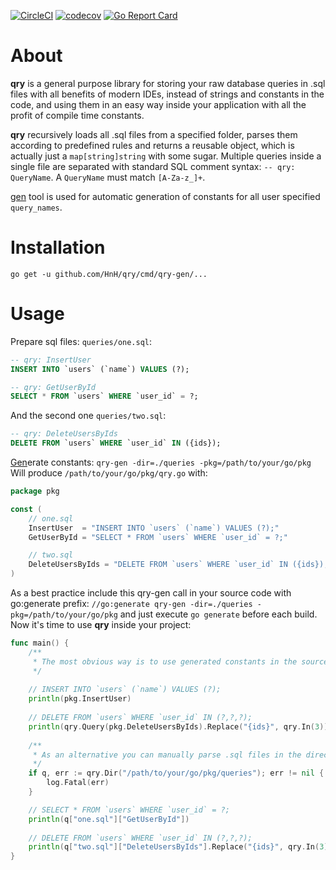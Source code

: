 [![CircleCI](https://circleci.com/gh/HnH/qry/tree/master.svg?style=svg&circle-token=cd6ef5c602e0f89a80488349a1e4fbe034b8d717)](https://circleci.com/gh/HnH/qry/tree/master)
[![codecov](https://codecov.io/gh/HnH/qry/branch/master/graph/badge.svg)](https://codecov.io/gh/HnH/qry)
[![Go Report Card](https://goreportcard.com/badge/github.com/HnH/qry)](https://goreportcard.com/report/github.com/HnH/qry)

# About

**qry** is a general purpose library for storing your raw database queries in .sql files with all benefits of modern IDEs, instead of strings and constants in the code, and using them in an easy way inside your application with all the profit of compile time constants.

**qry** recursively loads all .sql files from a specified folder, parses them according to predefined rules and returns a reusable object, which is actually just a `map[string]string` with some sugar. Multiple queries inside a single file are separated with standard SQL comment syntax: `-- qry: QueryName`. A `QueryName` must match `[A-Za-z_]+`.

[gen](https://github.com/HnH/qry/tree/master/cmd/qry-gen) tool is used for automatic generation of constants for all user specified `query_names`.

# Installation

`go get -u github.com/HnH/qry/cmd/qry-gen/...` 

# Usage

Prepare sql files: `queries/one.sql`:

```sql
-- qry: InsertUser
INSERT INTO `users` (`name`) VALUES (?);

-- qry: GetUserById
SELECT * FROM `users` WHERE `user_id` = ?;
```

And the second one `queries/two.sql`:

```sql
-- qry: DeleteUsersByIds
DELETE FROM `users` WHERE `user_id` IN ({ids});
```

[Gen](https://github.com/HnH/qry/tree/master/cmd/qry-gen)erate constants: `qry-gen -dir=./queries -pkg=/path/to/your/go/pkg` Will produce `/path/to/your/go/pkg/qry.go` with:

```go
package pkg

const (
	// one.sql
	InsertUser  = "INSERT INTO `users` (`name`) VALUES (?);"
	GetUserById = "SELECT * FROM `users` WHERE `user_id` = ?;"

	// two.sql
	DeleteUsersByIds = "DELETE FROM `users` WHERE `user_id` IN ({ids});"
)
```

As a best practice include this qry-gen call in your source code with go:generate prefix: `//go:generate qry-gen -dir=./queries -pkg=/path/to/your/go/pkg` and just execute `go generate` before each build.
Now it's time to use **qry** inside your project:

```go
func main() {
	/**
	 * The most obvious way is to use generated constants in the source code
	 */
	 
	// INSERT INTO `users` (`name`) VALUES (?);
	println(pkg.InsertUser)
	
	// DELETE FROM `users` WHERE `user_id` IN (?,?,?);
	println(qry.Query(pkg.DeleteUsersByIds).Replace("{ids}", qry.In(3)))
	
	/**
	 * As an alternative you can manually parse .sql files in the directory and work with output
	 */
	if q, err := qry.Dir("/path/to/your/go/pkg/queries"); err != nil {
		log.Fatal(err)
	}

	// SELECT * FROM `users` WHERE `user_id` = ?;
	println(q["one.sql"]["GetUserById"])
  
	// DELETE FROM `users` WHERE `user_id` IN (?,?,?);
	println(q["two.sql"]["DeleteUsersByIds"].Replace("{ids}", qry.In(3)))
}
```
